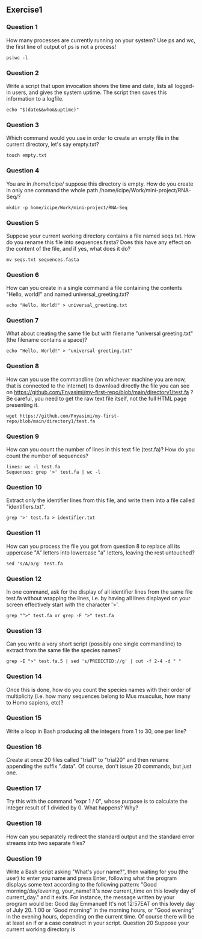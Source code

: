 ## Exercise1
### Question 1 
How many processes are currently running on your system? Use ps and wc, the first line of output of ps is not a process!
```
ps|wc -l
```

### Question 2 
Write a script that upon invocation shows the time and date, lists all logged-in users, and gives the system uptime. The script then saves this information to a logfile.
```
echo "$(date&&who&&uptime)"
```
### Question 3 
Which command would you use in order to create an empty file in the current directory, let's say empty.txt?
```
touch empty.txt
```

### Question 4 
You are in /home/icipe/ suppose this directory is empty. How do you create in only one command the whole path /home/icipe/Work/mini-project/RNA-Seq/?
```
mkdir -p home/icipe/Work/mini-project/RNA-Seq
```
### Question 5 
Suppose your current working directory contains a file named seqs.txt. How do you rename this file into sequences.fasta? Does this have any effect on the content of the file, and if yes, what does it do?
```
mv seqs.txt sequences.fasta
```

### Question 6 
How can you create in a single command a file containing the contents "Hello, world!" and named universal_greeting.txt?
```
echo "Hello, World!" > universal_greeting.txt
```

### Question 7 
What about creating the same file but with filename "universal greeting.txt" (the filename contains a space)?
```
echo "Hello, World!" > "universal greeting.txt"
```
### Question 8 
How can you use the commandline (on whichever machine you are now, that is connected to the internet) to download directly the file you can see on https://github.com/Fnyasimi/my-first-repo/blob/main/directory1/test.fa ? Be careful, you need to get the raw text file itself, not the full HTML page presenting it.
```
wget https://github.com/Fnyasimi/my-first-repo/blob/main/directory1/test.fa
```
### Question 9 
How can you count the number of lines in this text file (test.fa)? How do you count the number of sequences?
```
lines: wc -l test.fa
Sequences: grep '>' test.fa | wc -l
```
### Question 10 
Extract only the identifier lines from this file, and write them into a file called "identifiers.txt".
```
grep '>' test.fa > identifier.txt
```

### Question 11 
How can you process the file you got from question 8 to replace all its uppercase "A" letters into lowercase "a" letters, leaving the rest untouched?
```
sed 's/A/a/g' test.fa
```
### Question 12 
In one command, ask for the display of all identifier lines from the same file test.fa without wrapping the lines, i.e. by having all lines displayed on your screen effectively start with the character '>'.
```
grep "^>" test.fa or grep -F ">" test.fa
```
### Question 13 
Can you write a very short script (possibly one single commandline) to extract from the same file the species names?
```
grep -E ">" test.fa.5 | sed 's/PREDICTED://g' | cut -f 2-4 -d " "
```

### Question 14 
Once this is done, how do you count the species names with their order of multiplicity (i.e. how many sequences belong to Mus musculus, how many to Homo sapiens, etc)?

### Question 15 
Write a loop in Bash producing all the integers from 1 to 30, one per line?

### Question 16 
Create at once 20 files called "trial1" to "trial20" and then rename appending the suffix ".data". Of course, don't issue 20 commands, but just one.

### Question 17 
Try this with the command "expr 1 / 0", whose purpose is to calculate the integer result of 1 divided by 0. What happens? Why?

### Question 18 
How can you separately redirect the standard output and the standard error streams into two separate files?

### Question 19 
Write a Bash script asking "What's your name?", then waiting for you (the user) to enter you name and press Enter, following what the program displays some text according to the following pattern: "Good morning/day/evening, your_name! It's now current_time on this lovely day of current_day." and it exits.
For instance, the message written by your program would be:
Good day Emmanuel! It's not 12:57EAT on this lovely day of July 20. 1:00 or 'Good morning" in the morning hours, or "Good evening" in the evening hours, depending on the current time. Of course there will be at least an if or a case construct in your script. Question 20 Suppose your current working directory is 
